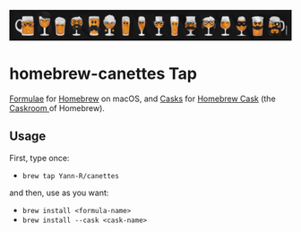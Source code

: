 ![Beer Faces](Images/beer-faces.jpg "(c) Le Gallodrome")
# homebrew-canettes Tap

[Formulae](https://github.com/Yann-R/homebrew-canettes/tree/main/Formula) for [Homebrew](https://brew.sh) on macOS, 
and [Casks](https://github.com/Yann-R/homebrew-canettes/tree/main/Casks) for [Homebrew Cask](https://github.com/Homebrew/homebrew-cask) (the [Caskroom ](https://web.archive.org/web/20171226214719/https://caskroom.github.io) of Homebrew).

## Usage

First, type once:
- `brew tap Yann-R/canettes`

and then, use as you want:
- `brew install <formula-name>`
- `brew install --cask <cask-name>`
